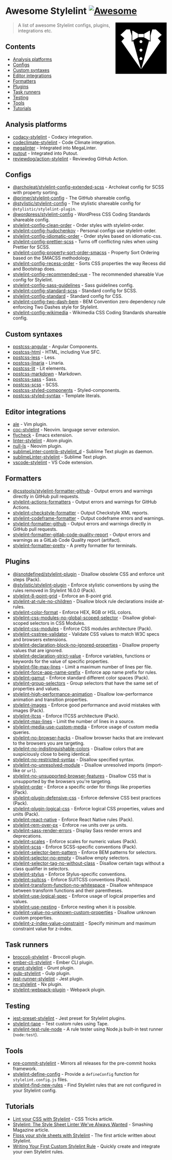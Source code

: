 <!--lint disable awesome-heading-->

# Awesome Stylelint [![Awesome](https://awesome.re/badge.svg)](https://awesome.re)

<a href="https://stylelint.io/"><img src="https://raw.githubusercontent.com/stylelint/stylelint/main/identity/stylelint-icon-white-512.png" width="160" align="right" alt="Stylelint" /></a>

> A list of awesome Stylelint configs, plugins, integrations etc.

## Contents

- [Analysis platforms](#analysis-platforms)
- [Configs](#configs)
- [Custom syntaxes](#custom-syntaxes)
- [Editor integrations](#editor-integrations)
- [Formatters](#formatters)
- [Plugins](#plugins)
- [Task runners](#task-runners)
- [Testing](#testing)
- [Tools](#tools)
- [Tutorials](#tutorials)

## Analysis platforms

- [codacy-stylelint](https://github.com/codacy/codacy-stylelint) - Codacy integration.
- [codeclimate-stylelint](https://github.com/gilbarbara/codeclimate-stylelint) - Code Climate integration.
- [megalinter](https://megalinter.io) - Integrated into MegaLinter.
- [putout](https://github.com/coderaiser/putout) - Integrated into Putout.
- [reviewdog/action-stylelint](https://github.com/reviewdog/action-stylelint) - Reviewdog GitHub Action.

## Configs

- [@archoleat/stylelint-config-extended-scss](https://www.npmjs.com/package/@archoleat/stylelint-config-extended-scss) - Archoleat config for SCSS with property sorting.
- [@primer/stylelint-config](https://www.npmjs.com/package/@primer/stylelint-config) - The GitHub shareable config.
- [@stylistic/stylelint-config](https://www.npmjs.com/package/@stylistic/stylelint-config) - The stylistic shareable config for `@stylistic/stylelint-plugin`.
- [@wordpress/stylelint-config](https://www.npmjs.com/package/@wordpress/stylelint-config) - WordPress CSS Coding Standards shareable config.
- [stylelint-config-clean-order](https://www.npmjs.com/package/stylelint-config-clean-order) - Order styles with stylelint-order.
- [stylelint-config-hudochenkov](https://www.npmjs.com/package/stylelint-config-hudochenkov) - Personal configs use stylelint-order.
- [stylelint-config-idiomatic-order](https://www.npmjs.com/package/stylelint-config-idiomatic-order) - Order styles based on idiomatic-css.
- [stylelint-config-prettier-scss](https://www.npmjs.com/package/stylelint-config-prettier-scss) - Turns off conflicting rules when using Prettier for SCSS.
- [stylelint-config-property-sort-order-smacss](https://www.npmjs.com/package/stylelint-config-property-sort-order-smacss) - Property Sort Ordering based on the SMACSS methodology.
- [stylelint-config-recess-order](https://www.npmjs.com/package/stylelint-config-recess-order) - Sorts CSS properties the way Recess did and Bootstrap does.
- [stylelint-config-recommended-vue](https://www.npmjs.com/package/stylelint-config-recommended-vue) - The recommended shareable Vue config for Stylelint.
- [stylelint-config-sass-guidelines](https://www.npmjs.com/package/stylelint-config-sass-guidelines) - Sass guidelines config.
- [stylelint-config-standard-scss](https://www.npmjs.com/package/stylelint-config-standard-scss) - Standard config for SCSS.
- [stylelint-config-standard](https://www.npmjs.com/package/stylelint-config-standard) - Standard config for CSS.
- [stylelint-config-two-dash-bem](https://www.npmjs.com/package/stylelint-config-two-dash-bem) - BEM Convention zero dependency rule enforcing Two Dashes style for Stylelint.
- [stylelint-config-wikimedia](https://www.npmjs.com/package/stylelint-config-wikimedia) - Wikimedia CSS Coding Standards shareable config.

## Custom syntaxes

- [postcss-angular](https://www.npmjs.com/package/postcss-angular) - Angular Components.
- [postcss-html](https://www.npmjs.com/package/postcss-html) - HTML, including Vue SFC.
- [postcss-less](https://www.npmjs.com/package/postcss-less) - Less.
- [postcss-linaria](https://www.npmjs.com/package/@linaria/postcss-linaria) - Linaria.
- [postcss-lit](https://www.npmjs.com/package/postcss-lit) - Lit elements.
- [postcss-markdown](https://www.npmjs.com/package/postcss-markdown) - Markdown.
- [postcss-sass](https://www.npmjs.com/package/postcss-sass) - Sass.
- [postcss-scss](https://www.npmjs.com/package/postcss-scss) - SCSS.
- [postcss-styled-components](https://www.npmjs.com/package/postcss-styled-components) - Styled-components.
- [postcss-styled-syntax](https://www.npmjs.com/package/postcss-styled-syntax) - Template literals.

## Editor integrations

- [ale](https://github.com/dense-analysis/ale) - Vim plugin.
- [coc-stylelint](https://github.com/neoclide/coc-stylelint) - Neovim. language server extension.
- [flycheck](https://github.com/flycheck/flycheck) - Emacs extension.
- [linter-stylelint](https://github.com/AtomLinter/linter-stylelint) - Atom plugin.
- [null-ls](https://github.com/jose-elias-alvarez/null-ls.nvim/blob/main/doc/BUILTINS.md#stylelint-1) - Neovim plugin.
- [sublimeLinter-contrib-stylelint_d](https://github.com/jo-sm/SublimeLinter-contrib-stylelint_d) - Sublime Text plugin as daemon.
- [sublimeLinter-stylelint](https://github.com/SublimeLinter/SublimeLinter-stylelint) - Sublime Text plugin.
- [vscode-stylelint](https://marketplace.visualstudio.com/items?itemName=stylelint.vscode-stylelint) - VS Code extension.

## Formatters

- [@csstools/stylelint-formatter-github](https://www.npmjs.com/package/@csstools/stylelint-formatter-github) - Output errors and warnings directly in GitHub pull requests.
- [stylelint-actions-formatters](https://www.npmjs.com/package/stylelint-actions-formatters) - Output errors and warnings for GitHub Actions.
- [stylelint-checkstyle-formatter](https://www.npmjs.com/package/stylelint-checkstyle-formatter) - Output Checkstyle XML reports.
- [stylelint-codeframe-formatter](https://www.npmjs.com/package/stylelint-codeframe-formatter) - Output codeframe errors and warnings.
- [stylelint-formatter-github](https://www.npmjs.com/package/stylelint-formatter-github) - Output errors and warnings directly in GitHub pull requests.
- [stylelint-formatter-gitlab-code-quality-report](https://www.npmjs.com/package/stylelint-formatter-gitlab-code-quality-report) - Output errors and warnings as a GitLab Code Quality report (artifact).
- [stylelint-formatter-pretty](https://www.npmjs.com/package/stylelint-formatter-pretty) - A pretty formatter for terminals.

## Plugins

- [@isnotdefined/stylelint-plugin](https://www.npmjs.com/package/@isnotdefined/stylelint-plugin) - Disallow obsolete CSS and enforce unit steps (Pack).
- [@stylistic/stylelint-plugin](https://www.npmjs.com/package/@stylistic/stylelint-plugin) - Enforce stylistic conventions by using the rules removed in Stylelint 16.0.0 (Pack).
- [stylelint-8-point-grid](https://www.npmjs.com/package/stylelint-8-point-grid) - Enforce an 8-point grid.
- [stylelint-at-rule-no-children](https://www.npmjs.com/package/stylelint-at-rule-no-children) - Disallow block rule declarations inside at-rules.
- [stylelint-color-format](https://www.npmjs.com/package/stylelint-color-format) - Enforce HEX, RGB or HSL colors.
- [stylelint-css-modules-no-global-scoped-selector](https://www.npmjs.com/package/stylelint-css-modules-no-global-scoped-selector) - Disallow global-scoped selectors in CSS Modules.
- [stylelint-css-modules](https://www.npmjs.com/package/stylelint-css-modules) - Enforce CSS modules architecture (Pack).
- [stylelint-csstree-validator](https://www.npmjs.com/package/stylelint-csstree-validator) - Validate CSS values to match W3C specs and browsers extensions.
- [stylelint-declaration-block-no-ignored-properties](https://www.npmjs.com/package/stylelint-declaration-block-no-ignored-properties) - Disallow property values that are ignored.
- [stylelint-declaration-strict-value](https://www.npmjs.com/package/stylelint-declaration-strict-value) - Enforce variables, functions or keywords for the value of specific properties.
- [stylelint-file-max-lines](https://www.npmjs.com/package/stylelint-file-max-lines) - Limit a maximum number of lines per file.
- [stylelint-force-app-name-prefix](https://www.npmjs.com/package/stylelint-force-app-name-prefix) - Enforce app name prefix for rules.
- [stylelint-gamut](https://www.npmjs.com/package/stylelint-gamut) - Enforce standard different color spaces (Pack).
- [stylelint-group-selectors](https://www.npmjs.com/package/stylelint-group-selectors) - Group selectors that have the same set of properties and values.
- [stylelint-high-performance-animation](https://github.com/kristerkari/stylelint-high-performance-animation) - Disallow low-performance animation and transition properties.
- [stylelint-images](https://www.npmjs.com/package/stylelint-images) - Enforce good performance and avoid mistakes with images (Pack).
- [stylelint-itcss](https://www.npmjs.com/package/stylelint-itcss) - Enforce ITCSS architecture (Pack).
- [stylelint-max-lines](https://www.npmjs.com/package/stylelint-max-lines) - Limit the number of lines in a source.
- [stylelint-media-use-custom-media](https://www.npmjs.com/package/stylelint-media-use-custom-media) - Enforce usage of custom media queries.
- [stylelint-no-browser-hacks](https://www.npmjs.com/package/stylelint-no-browser-hacks) - Disallow browser hacks that are irrelevant to the browsers you are targeting.
- [stylelint-no-indistinguishable-colors](https://www.npmjs.com/package/stylelint-no-indistinguishable-colors) - Disallow colors that are suspiciously close to being identical.
- [stylelint-no-restricted-syntax](https://www.npmjs.com/package/stylelint-no-restricted-syntax) - Disallow specified syntax.
- [stylelint-no-unresolved-module](https://www.npmjs.com/package/stylelint-no-unresolved-module) - Disallow unresolved imports (import-like or `url`).
- [stylelint-no-unsupported-browser-features](https://www.npmjs.com/package/stylelint-no-unsupported-browser-features) - Disallow CSS that is unsupported by the browsers you're targeting.
- [stylelint-order](https://www.npmjs.com/package/stylelint-order) - Enforce a specific order for things like properties (Pack).
- [stylelint-plugin-defensive-css](https://www.npmjs.com/package/stylelint-plugin-defensive-css) - Enforce defensive CSS best practices (Pack).
- [stylelint-plugin-logical-css](https://www.npmjs.com/package/stylelint-plugin-logical-css) - Enforce logical CSS properties, values and units (Pack).
- [stylelint-react-native](https://www.npmjs.com/package/stylelint-react-native) - Enforce React Native rules (Pack).
- [stylelint-rem-over-px](https://www.npmjs.com/package/stylelint-rem-over-px) - Enforce `rem` units over `px` units.
- [stylelint-sass-render-errors](https://www.npmjs.com/package/stylelint-sass-render-errors) - Display Sass render errors and deprecations.
- [stylelint-scales](https://www.npmjs.com/package/stylelint-scales) - Enforce scales for numeric values (Pack).
- [stylelint-scss](https://www.npmjs.com/package/stylelint-scss) - Enforce SCSS-specific conventions (Pack).
- [stylelint-selector-bem-pattern](https://www.npmjs.com/package/stylelint-selector-bem-pattern) - Enforce BEM patterns for selectors.
- [stylelint-selector-no-empty](https://www.npmjs.com/package/stylelint-selector-no-empty) - Disallow empty selectors.
- [stylelint-selector-tag-no-without-class](https://www.npmjs.com/package/stylelint-selector-tag-no-without-class) - Disallow certain tags without a class qualifier in selectors.
- [stylelint-stylus](https://www.npmjs.com/package/stylelint-stylus) - Enforce Stylus-specific conventions.
- [stylelint-suitcss](https://www.npmjs.com/package/stylelint-suitcss) - Enforce SUITCSS conventions (Pack).
- [stylelint-transform-function-no-whitespace](https://www.npmjs.com/package/stylelint-transform-function-no-whitespace) - Disallow whitespace between transform functions and their parentheses.
- [stylelint-use-logical-spec](https://www.npmjs.com/package/stylelint-use-logical-spec) - Enforce usage of logical properties and values.
- [stylelint-use-nesting](https://www.npmjs.com/package/stylelint-use-nesting) - Enforce nesting when it is possible.
- [stylelint-value-no-unknown-custom-properties](https://www.npmjs.com/package/stylelint-value-no-unknown-custom-properties) - Disallow unknown custom properties.
- [stylelint-z-index-value-constraint](https://www.npmjs.com/package/stylelint-z-index-value-constraint) - Specify minimum and maximum constraint value for z-index.

## Task runners

- [broccoli-stylelint](https://www.npmjs.com/package/broccoli-stylelint) - Broccoli plugin.
- [ember-cli-stylelint](https://www.npmjs.com/package/ember-cli-stylelint) - Ember CLI plugin.
- [grunt-stylelint](https://www.npmjs.com/package/grunt-stylelint) - Grunt plugin.
- [gulp-stylelint](https://www.npmjs.com/package/gulp-stylelint) - Gulp plugin.
- [jest-runner-stylelint](https://www.npmjs.com/package/jest-runner-stylelint) - Jest plugin.
- [nx-stylelint](https://www.npmjs.com/package/nx-stylelint) - Nx plugin.
- [stylelint-webpack-plugin](https://www.npmjs.com/package/stylelint-webpack-plugin) - Webpack plugin.

## Testing

- [jest-preset-stylelint](https://www.npmjs.com/package/jest-preset-stylelint) - Jest preset for Stylelint plugins.
- [stylelint-tape](https://www.npmjs.com/package/stylelint-tape) - Test custom rules using Tape.
- [stylelint-test-rule-node](https://www.npmjs.com/package/stylelint-test-rule-node) - A rule tester using Node.js built-in test runner (`node:test`).

## Tools

- [pre-commit-stylelint](https://github.com/thibaudcolas/pre-commit-stylelint) - Mirrors all releases for the pre-commit hooks framework.
- [stylelint-define-config](https://www.npmjs.com/package/stylelint-define-config) - Provide a `defineConfig` function for `stylelint.config.js` files.
- [stylelint-find-new-rules](https://www.npmjs.com/package/stylelint-find-new-rules) - Find Stylelint rules that are not configured in your Stylelint config.

## Tutorials

- [Lint your CSS with Stylelint](https://css-tricks.com/stylelint/) - CSS Tricks article.
- [Stylelint: The Style Sheet Linter We've Always Wanted](https://www.smashingmagazine.com/2016/05/stylelint-the-style-sheet-linter-weve-always-wanted/) - Smashing Magazine article.
- [Floss your style sheets with Stylelint](https://benfrain.com/floss-your-style-sheets-with-stylelint/) - The first article written about Stylelint.
- [Writing Your First Custom Stylelint Rule](https://medium.com/swlh/writing-your-first-custom-stylelint-rule-a9620bb2fb73) - Quickly create and integrate your own Stylelint rules.
